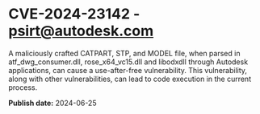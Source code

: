 # CVE-2024-23142 - psirt@autodesk.com

A maliciously crafted CATPART, STP, and MODEL file, when parsed in atf_dwg_consumer.dll, rose_x64_vc15.dll and libodxdll through Autodesk applications, can cause a use-after-free vulnerability. This vulnerability, along with other vulnerabilities, can lead to code execution in the current process.

**Publish date:** 2024-06-25

